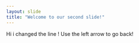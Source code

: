 ```yaml
---
layout: slide
title: "Welcome to our second slide!"
---
```

Hi i changed the line !
Use the left arrow to go back!
